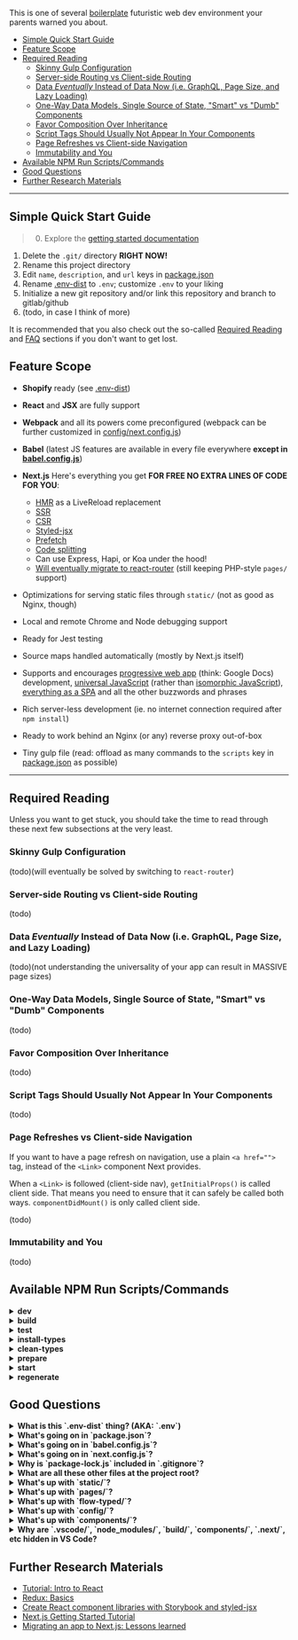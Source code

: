 <style>
    * { outline: none; }
</style>

This is one of several [boilerplate](https://git.xunn.io/boilerplate) futuristic web dev environment your parents warned you about.

<!-- TOC -->

- [Simple Quick Start Guide](#simple-quick-start-guide)
- [Feature Scope](#feature-scope)
- [Required Reading](#required-reading)
    - [Skinny Gulp Configuration](#skinny-gulp-configuration)
    - [Server-side Routing vs Client-side Routing](#server-side-routing-vs-client-side-routing)
    - [Data *Eventually* Instead of Data Now (i.e. GraphQL, Page Size, and Lazy Loading)](#data-eventually-instead-of-data-now-ie-graphql-page-size-and-lazy-loading)
    - [One-Way Data Models, Single Source of State, "Smart" vs "Dumb" Components](#one-way-data-models-single-source-of-state-smart-vs-dumb-components)
    - [Favor Composition Over Inheritance](#favor-composition-over-inheritance)
    - [Script Tags Should Usually Not Appear In Your Components](#script-tags-should-usually-not-appear-in-your-components)
    - [Page Refreshes vs Client-side Navigation](#page-refreshes-vs-client-side-navigation)
    - [Immutability and You](#immutability-and-you)
- [Available NPM Run Scripts/Commands](#available-npm-run-scriptscommands)
- [Good Questions](#good-questions)
- [Further Research Materials](#further-research-materials)

<!-- /TOC -->

***

## Simple Quick Start Guide

> 0. Explore the [getting started documentation](https://git.xunn.io/DarkTools/ergo-provision/wikis/home)
1. Delete the `.git/` directory **RIGHT NOW!**
2. Rename this project directory
3. Edit `name`, `description`, and `url` keys in [package.json](package.json)
4. Rename [.env-dist](.env-dist) to `.env`; customize `.env` to your liking
5. Initialize a new git repository and/or link this repository and branch to gitlab/github
6. (todo, in case I think of more)

It is recommended that you also check out the so-called [Required Reading](#required-reading) and [FAQ](#further-research-materials) sections if you don't want to get lost.

## Feature Scope

* **Shopify** ready (see [.env-dist](.env-dist))
* **React** and **JSX** are fully support
* **Webpack** and all its powers come preconfigured (webpack can be further customized in [config/next.config.js](config/next.config.js))
* **Babel** (latest JS features are available in every file everywhere **except in [babel.config.js](babel.config.js)**)
* **Next.js** Here's everything you get **FOR FREE NO EXTRA LINES OF CODE FOR YOU**:
    * [HMR]() as a LiveReload replacement
    * [SSR](https://hackernoon.com/next-js-react-server-side-rendering-done-right-f9700078a3b6)
    * [CSR](http://krasimirtsonev.com/blog/article/deep-dive-into-client-side-routing-navigo-pushstate-hash)
    * [Styled-jsx](https://github.com/zeit/styled-jsx)
    * [Prefetch](https://nextjs.org/docs/#prefetching-pages)
    * [Code splitting](https://zeit.co/blog/next#automatic-server-rendering-and-code-splitting)
    * Can use Express, Hapi, or Koa under the hood!
    * [Will eventually migrate to react-router](https://react-etc.net/entry/next-js-to-adopt-react-router) (still keeping PHP-style `pages/` support)

* Optimizations for serving static files through `static/` (not as good as Nginx, though)
* Local and remote Chrome and Node debugging support
* Ready for Jest testing
* Source maps handled automatically (mostly by Next.js itself)
* Supports and encourages [progressive web app](https://en.wikipedia.org/wiki/Progressive_Web_Apps) (think: Google Docs) development, [universal JavaScript](https://cdb.reacttraining.com/universal-javascript-4761051b7ae9) (rather than [isomorphic JavaScript](https://medium.com/@ghengeveld/isomorphism-vs-universal-javascript-4b47fb481beb)), [everything as a SPA]() and all the other buzzwords and phrases
* Rich server-less development (ie. no internet connection required after `npm install`)
* Ready to work behind an Nginx (or any) reverse proxy out-of-box
* Tiny gulp file (read: offload as many commands to the `scripts` key in [package.json](package.json) as possible)

***

## Required Reading

Unless you want to get stuck, you should take the time to read through these next few subsections at the very least.

### Skinny Gulp Configuration

(todo)(will eventually be solved by switching to `react-router`)

### Server-side Routing vs Client-side Routing

(todo)

### Data *Eventually* Instead of Data Now (i.e. GraphQL, Page Size, and Lazy Loading)

(todo)(not understanding the universality of your app can result in MASSIVE page sizes)

### One-Way Data Models, Single Source of State, "Smart" vs "Dumb" Components

(todo)

### Favor Composition Over Inheritance

(todo)

### Script Tags Should Usually Not Appear In Your Components

(todo)

### Page Refreshes vs Client-side Navigation

If you want to have a page refresh on navigation, use a plain `<a href="">` tag, instead of the `<Link>` component Next provides.

When a `<Link>` is followed (client-side nav), `getInitialProps()` is called client side. That means you need to ensure that it can safely be called both ways. `componentDidMount()` is only called client side.

(todo)

### Immutability and You

(todo)

## Available NPM Run Scripts/Commands

<details>
    <summary><strong>dev</strong></summary>
(todo)
</details>

<details>
    <summary><strong>build</strong></summary>
(todo)
</details>

<details>
    <summary><strong>test</strong></summary>
(todo)
</details>

<details>
    <summary><strong>install-types</strong></summary>
(todo)
</details>

<details>
    <summary><strong>clean-types</strong></summary>
(todo)
</details>

<details>
    <summary><strong>prepare</strong></summary>
(todo)
</details>

<details>
    <summary><strong>start</strong></summary>
(todo)
</details>

<details>
    <summary><strong>regenerate</strong></summary>

Any changes to [gulpfile.js](config/gulpfile.js) or
[next.config.js](config/next.config.js) *must* be made in the `config/`
directory and *must* be accompanied by regeneration of the root configuration
files. To trigger this, use the following command:

```bash
npm run regenerate
```
</details>

## Good Questions

<details>
    <summary><strong>What is this `.env-dist` thing? (AKA: `.env`)</strong></summary>

(todo) [.env-dist](.env-dist)
</details>

<details>
    <summary><strong>What's going on in `package.json`?</strong></summary>

(todo) [package.json](package.json)
</details>

<details>
    <summary><strong>What's going on in `babel.config.js`?</strong></summary>

(todo) [babel.config.js](babel.config.js)
</details>

<details>
    <summary><strong>What's going on in `next.config.js`?</strong></summary>

(todo) [next.config.js](next.config.js)
</details>

<details>
    <summary><strong>Why is `package-lock.js` included in `.gitignore`?</strong></summary>

While incorrect and illegal for npm packages that are going to be published,
including [package-lock.js](package-lock.js) in your new project's repository
isn't initially useful thanks to semver semantics. If you determine you need it,
remove the entry from the root [.gitignore](.gitignore).
</details>

<details>
    <summary><strong>What are all these other files at the project root?</strong></summary>

(todo)
</details>

<details>
    <summary><strong>What's up with `static/`?</strong></summary>

(todo)
</details>

<details>
    <summary><strong>What's up with `pages/`?</strong></summary>

(todo)
</details>

<details>
    <summary><strong>What's up with `flow-typed/`?</strong></summary>

(todo)
</details>

<details>
    <summary><strong>What's up with `config/`?</strong></summary>

(todo)
</details>

<details>
    <summary><strong>What's up with `components/`?</strong></summary>

(todo)
</details>

<details>
    <summary><strong>Why are `.vscode/`, `node_modules/`, `build/`, `components/`, `.next/`, etc hidden in VS Code?</strong></summary>

Because of the workplace scope rules defined in
[.vscode/settings.json](.vscode/settings.json). You can customize them to your
heart's content. Specifically, the `files.exclude` key.
</details>

## Further Research Materials

* [Tutorial: Intro to React](https://reactjs.org/tutorial/tutorial.html)
* [Redux: Basics](https://redux.js.org/basics)
* [Create React component libraries with Storybook and styled-jsx](https://medium.com/@efreyreg/create-react-component-libraries-with-storybook-and-styled-jsx-8999f423f06b)
* [Next.js Getting Started Tutorial](https://nextjs.org/learn/)
* [Migrating an app to Next.js: Lessons learned](https://medium.com/@jamischarles/lessons-learned-with-next-js-change-title-6423b2f2ab8d)
